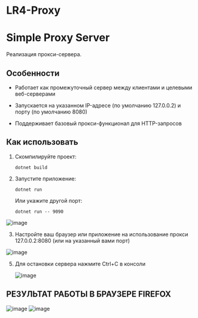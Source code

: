 # LR4-Proxy
# Simple Proxy Server

Реализация прокси-сервера.

  
## Особенности

  
- Работает как промежуточный сервер между клиентами и целевыми веб-серверами
  
- Запускается на указанном IP-адресе (по умолчанию 127.0.0.2) и порту (по умолчанию 8080)
  
- Поддерживает базовый прокси-функционал для HTTP-запросов
  

  
## Как использовать

  
1. Скомпилируйте проект:
   ```
   dotnet build
   ```

  
2. Запустите приложение:
   ```
   dotnet run
   ```

     
   Или укажите другой порт:
   ```
   dotnet run -- 9090
   ```
![image](https://github.com/user-attachments/assets/b80e891b-1479-4c35-8f2c-d110ee926964)

3. Настройте ваш браузер или приложение на использование прокси 127.0.0.2:8080 (или на указанный вами порт)
   
![image](https://github.com/user-attachments/assets/c15512b5-d19f-462c-92b0-977f003f6f93)

5. Для остановки сервера нажмите Ctrl+C в консоли

   ![image](https://github.com/user-attachments/assets/4e8b17d7-a3c2-44ed-8754-ba7c183e6766)
## РЕЗУЛЬТАТ РАБОТЫ В БРАУЗЕРЕ FIREFOX
![image](https://github.com/user-attachments/assets/b6c6d14c-9bc5-4a21-9fe1-db1805d684a4)
![image](https://github.com/user-attachments/assets/c4aae9cf-60d3-4d95-9435-bb959de5e0c0)


   
